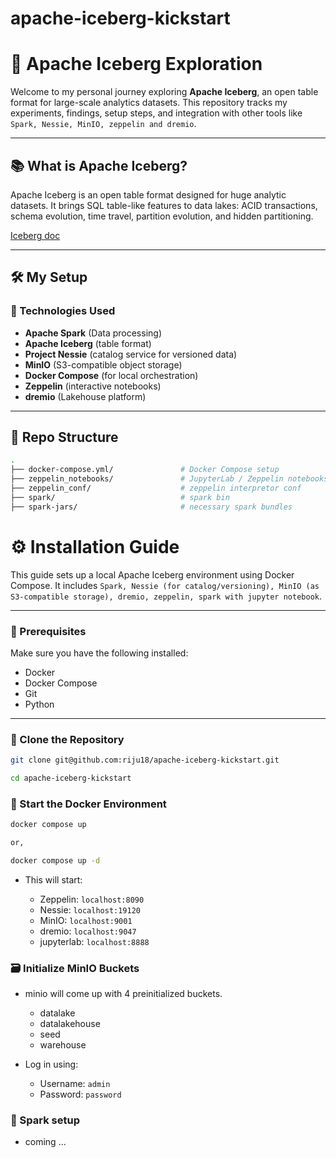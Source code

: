 # apache-iceberg-kickstart

# 🧊 Apache Iceberg Exploration

Welcome to my personal journey exploring **Apache Iceberg**, an open table format for large-scale analytics datasets. This repository tracks my experiments, findings, setup steps, and integration with other tools like `Spark, Nessie, MinIO, zeppelin and dremio`.

---

## 📚 What is Apache Iceberg?

Apache Iceberg is an open table format designed for huge analytic datasets. It brings SQL table-like features to data lakes: ACID transactions, schema evolution, time travel, partition evolution, and hidden partitioning.

[Iceberg doc](https://iceberg.apache.org/docs/nightly/spark-getting-started/)

---

## 🛠️ My Setup

### 🔧 Technologies Used

- **Apache Spark** (Data processing)
- **Apache Iceberg** (table format)
- **Project Nessie** (catalog service for versioned data)
- **MinIO** (S3-compatible object storage)
- **Docker Compose** (for local orchestration)
- **Zeppelin** (interactive notebooks)
- **dremio** (Lakehouse platform)

---

## 📁 Repo Structure

```bash
.
├── docker-compose.yml/               # Docker Compose setup
├── zeppelin_notebooks/               # JupyterLab / Zeppelin notebooks
├── zeppelin_conf/                    # zeppelin interpretor conf
├── spark/                            # spark bin
├── spark-jars/                       # necessary spark bundles
```

# ⚙️ Installation Guide

This guide sets up a local Apache Iceberg environment using Docker Compose. It includes `Spark, Nessie (for catalog/versioning), MinIO (as S3-compatible storage), dremio, zeppelin, spark with jupyter notebook`.

---

### 🧩 Prerequisites

Make sure you have the following installed:

- Docker
- Docker Compose
- Git
- Python

---

### 📁 Clone the Repository

```sh
git clone git@github.com:riju18/apache-iceberg-kickstart.git
```

```sh
cd apache-iceberg-kickstart
```

### 🐳 Start the Docker Environment

```sh
docker compose up

or,

docker compose up -d
```

- This will start:
    
    - Zeppelin: `localhost:8090`
    - Nessie: `localhost:19120`
    - MinIO: `localhost:9001`
    - dremio: `localhost:9047`
    - jupyterlab: `localhost:8888`

### 🗃️ Initialize MinIO Buckets

- minio will come up with 4 preinitialized buckets.

    - datalake
    - datalakehouse
    - seed
    - warehouse

- Log in using:

    - Username: `admin`
    - Password: `password`

### 📁 Spark setup
-  coming ...

